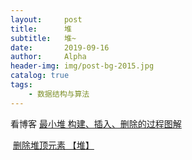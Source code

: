 ```yaml
---
layout:     post
title:      堆
subtitle:   堆~ 
date:       2019-09-16
author:     Alpha
header-img: img/post-bg-2015.jpg
catalog: true
tags:
	- 数据结构与算法
---
```






看博客   [最小堆 构建、插入、删除的过程图解](https://blog.csdn.net/hrn1216/article/details/51465270)

​	 		  [删除堆顶元素 【堆】](https://blog.csdn.net/yu876876/article/details/81060577)